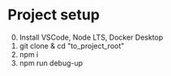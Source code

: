 # Project setup

0. Install VSCode, Node LTS, Docker Desktop
1. git clone & cd "to_project_root"
2. npm i
3. npm run debug-up